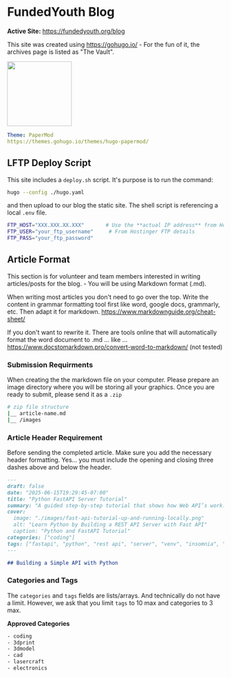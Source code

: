 # FundedYouth Blog

**Active Site:** <a href="https://fundedyouth.org/blog" target="_blank">https://fundedyouth.org/blog</a>

This site was created using https://gohugo.io/ - For the fun of it, the archives page is listed as "The Vault".

<img src="https://gohugo.io/images/hugo-logo-wide.svg" style="width: 150px;">
<br />

```yaml
Theme: PaperMod
https://themes.gohugo.io/themes/hugo-papermod/
```

## LFTP Deploy Script

This site includes a `deploy.sh` script. It's purpose is to run the command:

```sh
hugo --config ./hugo.yaml
```

and then upload to our blog the static site. The shell script is referencing a local `.env` file.

```sh
FTP_HOST="XXX.XXX.XX.XXX"       # Use the **actual IP address** from Hostinger
FTP_USER="your_ftp_username"     # From Hostinger FTP details
FTP_PASS="your_ftp_password"
```

## Article Format

This section is for volunteer and team members interested in writing articles/posts for the blog. - You will be using Markdown format (.md).

When writing most articles you don't need to go over the top. Write the content in grammar formatting tool first like word, google docs, grammarly, etc. Then adapt it for markdown. https://www.markdownguide.org/cheat-sheet/

If you don't want to rewrite it. There are tools online that will automatically format the word document to .md ... like ... https://www.docstomarkdown.pro/convert-word-to-markdown/ (not tested)

### Submission Requirments

When creating the the markdown file on your computer. Please prepare an image directory where you will be storing all your graphics. Once you are ready to submit, please send it as a `.zip`

```sh
# zip file structure
|__ article-name.md
|__ /images
```

### Article Header Requirement

Before sending the completed article. Make sure you add the necessary header formatting. Yes... you must include the opening and closing three dashes above and below the header.

```md
---
draft: false
date: "2025-06-15T19:29:45-07:00"
title: "Python FastAPI Server Tutorial"
summary: "A guided step-by-step tutorial that shows how Web API’s work. You’ll learn how to use API Tools to get data and even build your own web api using python."
cover:
  image: "./images/fast-api-tutorial-up-and-running-locally.png"
  alt: "Learn Python by Building a REST API Server with Fast API"
  caption: "Python and FastAPI Tutorial"
categories: ["coding"]
tags: ["fastapi", "python", "rest api", "server", "venv", "insomnia", "postman"]
---

## Building a Simple API with Python
```

### Categories and Tags

The `categories` and `tags` fields are lists/arrays. And technically do not have a limit. However, we ask that you limit `tags` to 10 max and categories to 3 max.

**Approved Categories**

```sh
- coding
- 3dprint
- 3dmodel
- cad
- lasercraft
- electronics
```
